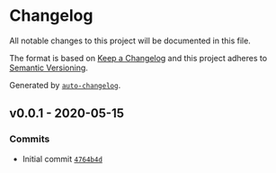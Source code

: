 # Changelog

All notable changes to this project will be documented in this file.

The format is based on [Keep a Changelog](https://keepachangelog.com/en/1.0.0/)
and this project adheres to [Semantic Versioning](https://semver.org/spec/v2.0.0.html).

Generated by [`auto-changelog`](https://github.com/CookPete/auto-changelog).

## v0.0.1 - 2020-05-15

### Commits

- Initial commit [`4764b4d`](https://github.com/lushonline/bmp180sensor/commit/4764b4d5605b879ae774c45158e2f91be70dcd93)

